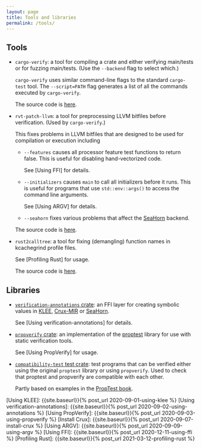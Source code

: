 ```yaml
---
layout: page
title: Tools and libraries
permalink: /tools/
---
```


## Tools

- `cargo-verify`: a tool for compiling a crate and
  either verifying main/tests or for fuzzing main/tests.
  (Use the `--backend` flag to select which.)

  `cargo-verify` uses similar command-line flags to the standard `cargo-test` tool.
  The `--script=PATH` flag generates a list of all the commands executed
  by `cargo-verify`.

  The source code is [here][cargo-verify source].

- `rvt-patch-llvm`: a tool for preprocessing LLVM bitfiles before verification.
  (Used by `cargo-verify`.)

  This fixes problems in LLVM bitfiles that are designed to be used for
  compilation or execution including

  - `--features` causes all processor feature test functions to return false.
    This is useful for disabling hand-vectorized code.

    See [Using FFI] for details.

  - `--initializers` causes `main` to call all initializers before it runs.
    This is useful for programs that use `std::env::args()` to access the
    command line arguments.

    See [Using ARGV] for details.

  - `--seahorn` fixes various problems that affect the [SeaHorn] backend.

  The source code is [here][rvt-patch-llvm source].

- `rust2calltree`: a tool for fixing (demangling) function names in
  kcachegrind profile files.

  See [Profiling Rust] for usage.

  The source code is [here][rust2calltree source].


## Libraries

- [`verification-annotations` crate][verification-annotations source]: an FFI layer for creating symbolic values in
  [KLEE], [Crux-MIR] or [SeaHorn].

  See [Using verification-annotations] for details.

- [`propverify` crate][propverify source]:
  an implementation of the [proptest](https://github.com/AltSysrq/proptest)
  library for use with static verification tools.

  See [Using PropVerify] for usage.


- [`compatibility-test` test crate][compatibility-test]:
  test programs that can be verified either using the original `proptest`
  library or using `propverify`.
  Used to check that proptest and propverify are compatible with each other.

  Partly based on examples in the [PropTest book].


[CC-rs crate]:                    https://github.com/alexcrichton/cc-rs/
[Cargo build scripts]:            https://doc.rust-lang.org/cargo/reference/build-scripts.html
[Clang]:                          https://clang.llvm.org/
[Crux-MIR]:                       https://github.com/GaloisInc/mir-verifier/
[Docker]:                         https://www.docker.com/
[GraalVM and Rust]:               https://michaelbh.com/blog/graalvm-and-rust-1/
[Hypothesis]:                     https://hypothesis.works/
[KLEE]:                           https://klee.github.io/
[Linux driver verification]:      http://linuxtesting.org/ldv/
[LLVM]:                           https://llvm.org/
[MIR blog post]:                  https://blog.rust-lang.org/2016/04/19/MIR.html
[PropTest book]:                  https://altsysrq.github.io/proptest-book/intro.html
[PropTest]:                       https://github.com/AltSysrq/proptest/
[Rust benchmarks]:                https://github.com/soarlab/rust-benchmarks/
[Rust port of QuickCheck]:        https://github.com/burntsushi/quickcheck/
[Rust's runtime]:                 https://blog.mgattozzi.dev/rusts-runtime/
[SeaHorn]:                        https://seahorn.github.io/
[SMACK]:                          https://smackers.github.io/
[SV-COMP]:                        https://sv-comp.sosy-lab.org/2020/rules.php
[std::env::args source code]:     https://github.com/rust-lang/rust/blob/master/library/std/src/sys/unix/args.rs

[HATRA 2020]:                     https://alastairreid.github.io/papers/HATRA_20/

[RVT git repo]:                   {{site.gitrepo}}/
[cargo-verify source]:            {{site.gitrepo}}blob/main/cargo-verify/
[verification-annotations source]: {{site.gitrepo}}blob/main/verification-annotations/
[rust2calltree source]:           {{site.gitrepo}}blob/main/rust2calltree/
[rvt-patch-llvm source]:          {{site.gitrepo}}blob/main/rvt-patch-llvm/
[compatibility-test]:             {{site.gitrepo}}blob/main/compatibility-test/src
[propverify source]:              {{site.gitrepo}}blob/main/propverify/
[demos/simple/ffi directory]:     {{site.gitrepo}}blob/main/demos/simple/ffi/
[CONTRIBUTING]:                   {{site.gitrepo}}blob/main/CONTRIBUTING.md
[LICENSE-APACHE]:                 {{site.gitrepo}}blob/main/LICENSE-APACHE
[LICENSE-MIT]:                    {{site.gitrepo}}blob/main/LICENSE-MIT

[Using KLEE]:                     {{site.baseurl}}{% post_url 2020-09-01-using-klee %}
[Using verification-annotations]: {{site.baseurl}}{% post_url 2020-09-02-using-annotations %}
[Using PropVerify]:               {{site.baseurl}}{% post_url 2020-09-03-using-propverify %}
[Install Crux]:                   {{site.baseurl}}{% post_url 2020-09-07-install-crux %}
[Using ARGV]:                     {{site.baseurl}}{% post_url 2020-09-09-using-argv %}
[Using FFI]:                      {{site.baseurl}}{% post_url 2020-12-11-using-ffi %}
[Profiling Rust]:                 {{site.baseurl}}{% post_url 2021-03-12-profiling-rust %}

